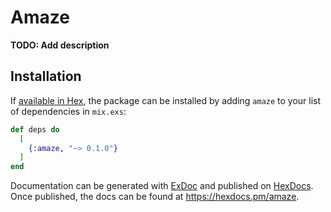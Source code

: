 # Amaze

**TODO: Add description**

## Installation

If [available in Hex](https://hex.pm/docs/publish), the package can be installed
by adding `amaze` to your list of dependencies in `mix.exs`:

```elixir
def deps do
  [
    {:amaze, "~> 0.1.0"}
  ]
end
```

Documentation can be generated with [ExDoc](https://github.com/elixir-lang/ex_doc)
and published on [HexDocs](https://hexdocs.pm). Once published, the docs can
be found at <https://hexdocs.pm/amaze>.

